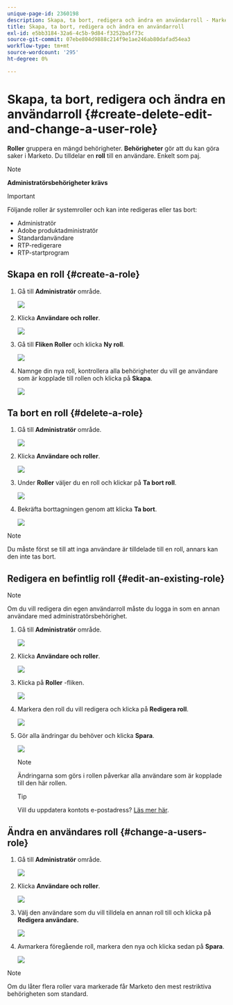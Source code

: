 ```yaml
---
unique-page-id: 2360198
description: Skapa, ta bort, redigera och ändra en användarroll - Marketo Docs - produktdokumentation
title: Skapa, ta bort, redigera och ändra en användarroll
exl-id: e5bb3184-32a6-4c5b-9d84-f3252ba5f73c
source-git-commit: 07ebe804d9888c214f9e1ae246ab80dafad54ea3
workflow-type: tm+mt
source-wordcount: '295'
ht-degree: 0%

---
```


# Skapa, ta bort, redigera och ändra en användarroll {#create-delete-edit-and-change-a-user-role}

**Roller** gruppera en mängd behörigheter. **Behörigheter** gör att du kan göra saker i Marketo. Du tilldelar en **roll** till en användare. Enkelt som paj.

>[!NOTE]
>
>**Administratörsbehörigheter krävs**

>[!IMPORTANT]
>
>Följande roller är systemroller och kan inte redigeras eller tas bort:
>
>* Administratör
>* Adobe produktadministratör
>* Standardanvändare
>* RTP-redigerare
>* RTP-startprogram


## Skapa en roll {#create-a-role}

1. Gå till **Administratör** område.

   ![](assets/create-delete-edit-and-change-a-user-role-1.png)

1. Klicka **Användare och roller**.

   ![](assets/create-delete-edit-and-change-a-user-role-2.png)

1. Gå till **Fliken Roller** och klicka **Ny roll**.

   ![](assets/create-delete-edit-and-change-a-user-role-3.png)

1. Namnge din nya roll, kontrollera alla behörigheter du vill ge användare som är kopplade till rollen och klicka på **Skapa**.

   ![](assets/create-delete-edit-and-change-a-user-role-4.png)

## Ta bort en roll {#delete-a-role}

1. Gå till **Administratör** område.

   ![](assets/create-delete-edit-and-change-a-user-role-5.png)

1. Klicka **Användare och roller**.

   ![](assets/create-delete-edit-and-change-a-user-role-6.png)

1. Under **Roller** väljer du en roll och klickar på **Ta bort roll**.

   ![](assets/create-delete-edit-and-change-a-user-role-7.png)

1. Bekräfta borttagningen genom att klicka **Ta bort**.

   ![](assets/create-delete-edit-and-change-a-user-role-8.png)

>[!NOTE]
>
>Du måste först se till att inga användare är tilldelade till en roll, annars kan den inte tas bort.

## Redigera en befintlig roll {#edit-an-existing-role}

>[!NOTE]
>
>Om du vill redigera din egen användarroll måste du logga in som en annan användare med administratörsbehörighet.

1. Gå till **Administratör** område.

   ![](assets/create-delete-edit-and-change-a-user-role-9.png)

1. Klicka **Användare och roller**.

   ![](assets/create-delete-edit-and-change-a-user-role-10.png)

1. Klicka på **Roller** -fliken.

   ![](assets/create-delete-edit-and-change-a-user-role-11.png)

1. Markera den roll du vill redigera och klicka på **Redigera roll**.

   ![](assets/create-delete-edit-and-change-a-user-role-12.png)

1. Gör alla ändringar du behöver och klicka **Spara**.

   ![](assets/create-delete-edit-and-change-a-user-role-13.png)

   >[!NOTE]
   >
   >Ändringarna som görs i rollen påverkar alla användare som är kopplade till den här rollen.

   >[!TIP]
   >
   >Vill du uppdatera kontots e-postadress? [Läs mer här](/help/marketo/product-docs/administration/settings/edit-account-settings.md).

## Ändra en användares roll {#change-a-users-role}

1. Gå till **Administratör** område.

   ![](assets/create-delete-edit-and-change-a-user-role-14.png)

1. Klicka **Användare och roller**.

   ![](assets/create-delete-edit-and-change-a-user-role-15.png)

1. Välj den användare som du vill tilldela en annan roll till och klicka på **Redigera användare.**

   ![](assets/create-delete-edit-and-change-a-user-role-16.png)

1. Avmarkera föregående roll, markera den nya och klicka sedan på **Spara**.

   ![](assets/create-delete-edit-and-change-a-user-role-17.png)

>[!NOTE]
>
>Om du låter flera roller vara markerade får Marketo den mest restriktiva behörigheten som standard.
